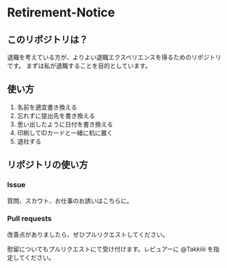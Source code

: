 # Retirement-Notice

## このリポジトリは？
退職を考えている方が、よりよい退職エクスペリエンスを得るためのリポジトリです。
まずは私が退職することを目的としています。

## 使い方
1. 名前を適宜書き換える
2. 忘れずに提出先を書き換える
3. 思い出したように日付を書き換える
4. 印刷してIDカードと一緒に机に置く
5. 退社する

## リポジトリの使い方

### Issue
質問、スカウト、お仕事のお誘いはこちらに。

### Pull requests
改善点がありましたら、ぜひプルリクエストしてください。

慰留についてもプルリクエストにて受け付けます。レビュアーに @Takkiiii を指定してください。
